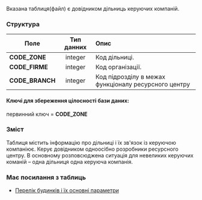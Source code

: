 Вказана таблиця(файл) є довідником дільниць керуючих компаній.

### Структура

Поле   | Тип данних | Опис
------------------ | :-----: | :--------------
 **CODE_ZONE** | integer   | Код дільниці.
 **CODE_FIRME** | integer  | Код організації.
 **CODE_BRANCH** | integer | Код підрозділу в межах функціоналу ресурсного центру

 #### Ключі для збереження цілосності бази даних:

первинний ключ = **CODE_ZONE**

### Зміст

Таблиця містить інформацію про дільниці і їх зв'язок із керуючою компаніює. Керує довідником одноосібно розробники ресурсного центру. В основному розповсюджена ситуація для невеликих керуючих команій – одна дільниця одна керуюча компанія.

### Має посилання з таблиць
- [Перелік будинків і їх основні параметри](/Формат_файлу/Таблиця_HOUSES)
